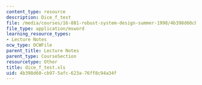 ```yaml
---
content_type: resource
description: Dice_f_test
file: /media/courses/16-881-robust-system-design-summer-1998/4b398d60cb975afc623a76ff8c94a34f_dice_f_test.xls
file_type: application/msword
learning_resource_types:
- Lecture Notes
ocw_type: OCWFile
parent_title: Lecture Notes
parent_type: CourseSection
resourcetype: Other
title: dice_f_test.xls
uid: 4b398d60-cb97-5afc-623a-76ff8c94a34f
---
```

